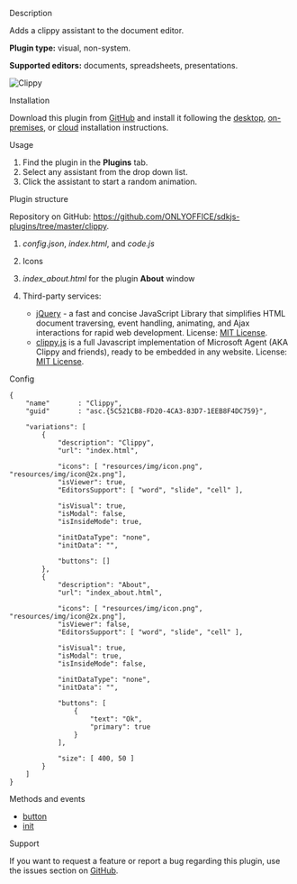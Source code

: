 Description

Adds a clippy assistant to the document editor.

**Plugin type:** visual, non-system.

**Supported editors:** documents, spreadsheets, presentations.

![Clippy](/plugins/gifs/clippy.gif)

Installation

Download this plugin from [GitHub](https://github.com/ONLYOFFICE/sdkjs-plugins/tree/master/clippy) and install it following the [desktop](/plugin/installation/desktop), [on-premises](/plugin/installation/onpremises), or [cloud](/plugin/installation/cloud) installation instructions.

Usage

1. Find the plugin in the **Plugins** tab.
2. Select any assistant from the drop down list.
3. Click the assistant to start a random animation.

Plugin structure

Repository on GitHub: <https://github.com/ONLYOFFICE/sdkjs-plugins/tree/master/clippy>.

1. *config.json*, *index.html*, and *code.js*

2. Icons

3. *index\_about.html* for the plugin **About** window

4. Third-party services:

   * [jQuery](https://jquery.com) - a fast and concise JavaScript Library that simplifies HTML document traversing, event handling, animating, and Ajax interactions for rapid web development. License: [MIT License](https://github.com/ONLYOFFICE/sdkjs-plugins/blob/master/clippy/licenses/jQuery.license).
   * [clippy.js](https://www.smore.com/clippy-js) is a full Javascript implementation of Microsoft Agent (AKA Clippy and friends), ready to be embedded in any website. License: [MIT License](https://github.com/ONLYOFFICE/sdkjs-plugins/blob/master/clippy/licenses/clippy.license).

Config

```
{
    "name"       : "Clippy",
    "guid"       : "asc.{5C521CB8-FD20-4CA3-83D7-1EEB8F4DC759}",

    "variations": [
        {
            "description": "Clippy",
            "url": "index.html",

            "icons": [ "resources/img/icon.png", "resources/img/icon@2x.png"],
            "isViewer": true,
            "EditorsSupport": [ "word", "slide", "cell" ],

            "isVisual": true,
            "isModal": false,
            "isInsideMode": true,

            "initDataType": "none",
            "initData": "",

            "buttons": []
        },
        {
            "description": "About",
            "url": "index_about.html",

            "icons": [ "resources/img/icon.png", "resources/img/icon@2x.png"],
            "isViewer": false,
            "EditorsSupport": [ "word", "slide", "cell" ],

            "isVisual": true,
            "isModal": true,
            "isInsideMode": false,

            "initDataType": "none",
            "initData": "",

            "buttons": [
                {
                    "text": "Ok",
                    "primary": true
                }
            ],

            "size": [ 400, 50 ]
        }
    ]
}
```

Methods and events

* [button](/plugin/events/button)
* [init](/plugin/events/init)

Support

If you want to request a feature or report a bug regarding this plugin, use the issues section on [GitHub](https://github.com/ONLYOFFICE/sdkjs-plugins/issues).
